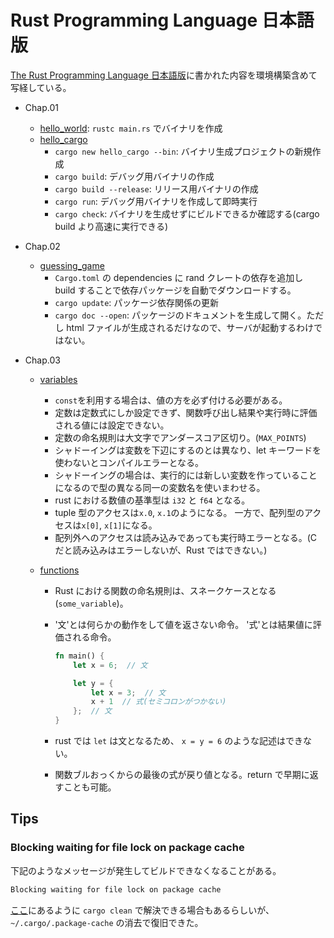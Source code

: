 # Rust Programming Language 日本語版

[The Rust Programming Language 日本語版][rust-jp]に書かれた内容を環境構築含めて写経している。

- Chap.01
  - [hello_world](hello_world): `rustc main.rs` でバイナリを作成
  - [hello_cargo](hello_cargo)
    - `cargo new hello_cargo --bin`: バイナリ生成プロジェクトの新規作成
    - `cargo build`: デバッグ用バイナリの作成
    - `cargo build --release`: リリース用バイナリの作成
    - `cargo run`: デバッグ用バイナリを作成して即時実行
    - `cargo check`: バイナリを生成せずにビルドできるか確認する(cargo build より高速に実行できる)
- Chap.02
  - [guessing_game](guessing_game)
    - `Cargo.toml` の dependencies に rand クレートの依存を追加し build することで依存パッケージを自動でダウンロードする。
    - `cargo update`: パッケージ依存関係の更新
    - `cargo doc --open`: パッケージのドキュメントを生成して開く。ただし html ファイルが生成されるだけなので、サーバが起動するわけではない。
- Chap.03

  - [variables](variables)
    - `const`を利用する場合は、値の方を必ず付ける必要がある。
    - 定数は定数式にしか設定できず、関数呼び出し結果や実行時に評価される値には設定できない。
    - 定数の命名規則は大文字でアンダースコア区切り。(`MAX_POINTS`)
    - シャドーイングは変数を下辺にするのとは異なり、let キーワードを使わないとコンパイルエラーとなる。
    - シャドーイングの場合は、実行的には新しい変数を作っていることになるので型の異なる同一の変数名を使いまわせる。
    - rust における数値の基準型は `i32` と `f64` となる。
    - tuple 型のアクセスは`x.0`, `x.1`のようになる。
      一方で、配列型のアクセスは`x[0]`, `x[1]`になる。
    - 配列外へのアクセスは読み込みであっても実行時エラーとなる。(C だと読み込みはエラーしないが、Rust ではできない。)
  - [functions](functions)

    - Rust における関数の命名規則は、スネークケースとなる(`some_variable`)。
    - '文'とは何らかの動作をして値を返さない命令。
      '式'とは結果値に評価される命令。

      ```rs
      fn main() {
          let x = 6;  // 文

          let y = {
              let x = 3;  // 文
              x + 1  // 式(セミコロンがつかない)
          };  // 文
      }
      ```

    - rust では `let` は文となるため、 `x = y = 6` のような記述はできない。
    - 関数ブルおっくからの最後の式が戻り値となる。return で早期に返すことも可能。

[rust-jp]: https://doc.rust-jp.rs/book-ja/title-page.html

## Tips

### Blocking waiting for file lock on package cache

下記のようなメッセージが発生してビルドできなくなることがある。

```txt
Blocking waiting for file lock on package cache
```

[ここ][zen-tanshio]にあるように `cargo clean` で解決できる場合もあるらしいが、 `~/.cargo/.package-cache` の消去で復旧できた。

[zen-tanshio]: https://zenn.dev/tanshio/articles/0cfbea0c2e2a29
